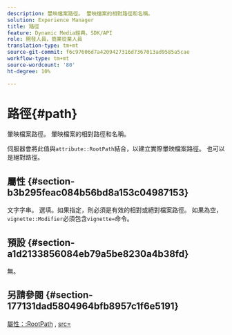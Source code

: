 ```yaml
---
description: 暈映檔案路徑。 暈映檔案的相對路徑和名稱。
solution: Experience Manager
title: 路徑
feature: Dynamic Media經典，SDK/API
role: 開發人員，商業從業人員
translation-type: tm+mt
source-git-commit: f6c97606d7a4209427316d7367013ad9585a5cae
workflow-type: tm+mt
source-wordcount: '80'
ht-degree: 10%

---
```



# 路徑{#path}

暈映檔案路徑。 暈映檔案的相對路徑和名稱。

伺服器會將此值與`attribute::RootPath`結合，以建立實際暈映檔案路徑。 也可以是絕對路徑。

## 屬性 {#section-b3b295feac084b56bd8a153c04987153}

文字字串。 選填。如果指定，則必須是有效的相對或絕對檔案路徑。 如果為空，`vignette::Modifier`必須包含`vignette=`命令。

## 預設 {#section-a1d2133856084eb79a5be8230a4b38fd}

無。

## 另請參閱 {#section-177131dad5804964bfb8957c1f6e5191}

[屬性：:RootPath](../../../../../ir-api/material-cat/image-rendering-api-ref/c-ir-material-catalog/c-ir-attributes-reference/r-ir-rootpath.md#reference-a4d7c96b62e14fcbad1740c702f160f3) ,  [src=](../../../../../ir-api/http-protocol/image-rendering-api-ref/c-ir-http-protocol-ref/c-ir-http-protocol-command-reference/r-ir-src.md#reference-62c98abad22149d68d405ed6aaff8272)
